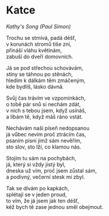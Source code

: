 # Katce
*Kathy's Song (Paul Simon)*

Trochu se stmívá, padá déšť,     
v korunách stromů tiše zní,     
přináší vláhu květinám,     
zabuší do dveří domovních.  

Já se pod střechou schovávám,     
stíny se táhnou po stěnách,     
hledím k dálkám těm zmáčeným,     
kde bydlíš, lásko dávná.  

Svůj čas trávím ve vzpomínkách,         
o tobě pár snů si nechám zdát,     
v nich s tebou jsem, když usínáš,       
a líbám tě, když máš ráno vstát.

Nechávám naši píseň nedopsanou   
já vůbec nevím proč ztrácím čas,  
psaním písní jimž sám nevěřím,    
sto slov, sto lží, co klamou nás.

Stojím tu sám na pochybách,     
já, který si vždy jistý byl,   
dneska už vím, proč jsem zůstal sám,       
a podivný, večerní stesk mi zbyl.

Tak se dívám po kapkách,     
splétají se v jeden proud,       
to vím, že já jsem jak ten déšť,   
kéž bych tě zase jednou směl obejmout.
